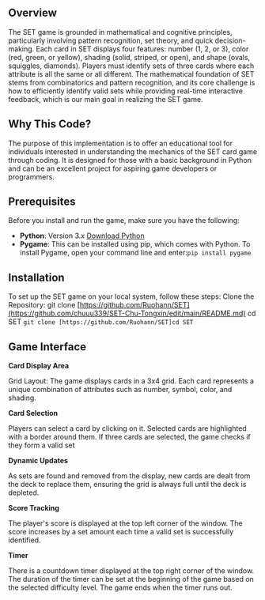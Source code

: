 ## Overview

The SET game is grounded in mathematical and cognitive principles, particularly involving pattern recognition, set theory, and quick decision-making. Each card in SET displays four features: number (1, 2, or 3), color (red, green, or yellow), shading (solid, striped, or open), and shape (ovals, squiggles, diamonds). Players must identify sets of three cards where each attribute is all the same or all different.
The mathematical foundation of SET stems from combinatorics and pattern recognition, and its core challenge is how to efficiently identify valid sets while providing real-time interactive feedback, which is our main goal in realizing the SET game.

## Why This Code?

The purpose of this implementation is to offer an educational tool for individuals interested in understanding the mechanics of the SET card game through coding. It is designed for those with a basic background in Python and can be an excellent project for aspiring game developers or programmers.

## Prerequisites

Before you install and run the game, make sure you have the following:

- **Python**: Version 3.x [Download Python](https://www.python.org/downloads/)
- **Pygame**: This can be installed using pip, which comes with Python. To install Pygame, open your command line and enter:```pip install pygame```

## Installation

To set up the SET game on your local system, follow these steps: Clone the Repository:
git clone [https://github.com/Ruohann/SET](https://github.com/chuuu339/SET-Chu-Tongxin/edit/main/README.md) cd SET
```git clone [https://github.com/Ruohann/SET]cd SET```

## Game Interface

**Card Display Area**

Grid Layout: The game displays cards in a 3x4 grid. Each card represents a unique combination of attributes such as number, symbol, color, and shading.

**Card Selection**

Players can select a card by clicking on it. Selected cards are highlighted with a border around them. If three cards are selected, the game checks if they form a valid set

**Dynamic Updates**

As sets are found and removed from the display, new cards are dealt from the deck to replace them, ensuring the grid is always full until the deck is depleted.

**Score Tracking** 

The player's score is displayed at the top left corner of the window. The score increases by a set amount each time a valid set is successfully identified.

**Timer**

There is a countdown timer displayed at the top right corner of the window. The duration of the timer can be set at the beginning of the game based on the selected difficulty level. The game ends when the timer runs out.



